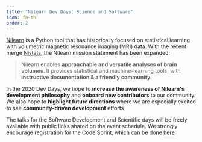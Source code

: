 ```yaml
---
title: "Nilearn Dev Days: Science and Software"
icon: fa-th
order: 2
---
```



[Nilearn](https://nilearn.github.io) is a Python tool that has historically focused on statistical learning with volumetric magnetic resonance imaging (MRI) data.
With the recent merge [Nistats](https://nistats.github.io),
the Nilearn mission statement has been expanded:

> Nilearn enables **approachable and versatile analyses of brain volumes**.
> It provides statistical and machine-learning tools, with **instructive documentation & a friendly community**.

In the 2020 Dev Days, we hope to **increase the awareness of Nilearn's development philosophy** and **onboard new contributors** to our community.
We also hope to **highlight future directions** where we are especially excited to see **community-driven development** efforts.


The talks for the Software Development and Scientific days will be freely available with public links shared on the event schedule.
We strongly encourage registration for the Code Sprint, which can be done [here](/dev-days-2020/sprint.html)
